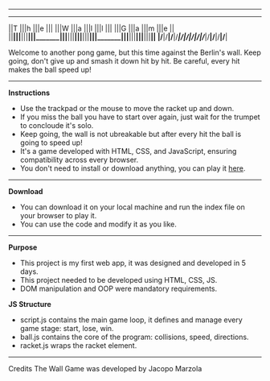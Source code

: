 
---
____ ____ ____ _________ ____ ____ ____ ____ _________ ____ ____ ____ ____ 
||T |||h |||e |||       |||W |||a |||l |||l |||       |||G |||a |||m |||e ||
||__|||__|||__|||_______|||__|||__|||__|||__|||_______|||__|||__|||__|||__||
|/__\|/__\|/__\|/_______\|/__\|/__\|/__\|/__\|/_______\|/__\|/__\|/__\|/__\|



Welcome to another pong game, but this time against the Berlin's wall.
Keep going, don't give up and smash it down hit by hit.
Be careful, every hit makes the ball speed up!

---

**Instructions**

- Use the trackpad or the mouse to move the racket up and down.
- If you miss the ball you have to start over again, just wait for the trumpet to concloude it's solo.
- Keep going, the wall is not ubreakable but after every hit the ball is going to speed up!
- It's a game developed with HTML, CSS, and JavaScript, ensuring compatibility across every browser.
- You don't need to install or download anything, you can play it [here](https://jmarzo.github.io/thewallgame/).

---

**Download**

- You can download it on your local machine and run the index file on your browser to play it.
- You can use the code and modify it as you like.

---

**Purpose**

- This project is my first web app, it was designed and developed in 5 days.
- This project needed to be developed using HTML, CSS, JS.
- DOM manipulation and OOP were mandatory requirements.

**JS Structure**

- script.js contains the main game loop, it defines and manage every game stage: start, lose, win.
- ball.js contains the core of the program: collisions, speed, directions.
- racket.js wraps the racket element.

---

Credits
The Wall Game was developed by Jacopo Marzola
